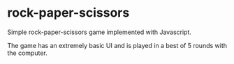 # rock-paper-scissors
Simple rock-paper-scissors game implemented with Javascript.

The game has an extremely basic UI and is played in a best of 5 rounds with the computer.

